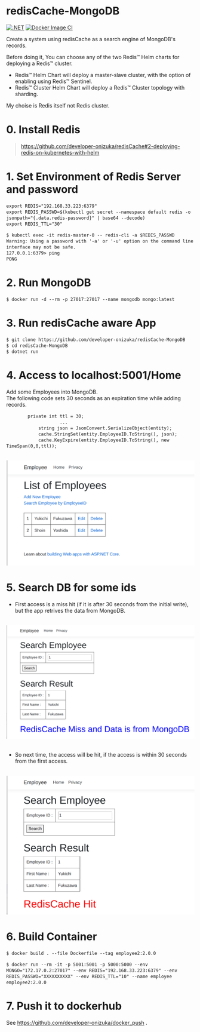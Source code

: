 # redisCache-MongoDB
[![.NET](https://github.com/developer-onizuka/redisCache-MongoDB/workflows/.NET/badge.svg)](https://github.com/developer-onizuka/redisCache-MongoDB/actions/workflows/dotnet.yml)
[![Docker Image CI](https://github.com/developer-onizuka/redisCache-MongoDB/workflows/Docker%20Image%20CI/badge.svg)](https://github.com/developer-onizuka/redisCache-MongoDB/actions/workflows/docker-image.yml)

Create a system using redisCache as a search engine of MongoDB's records.


Before doing it, You can choose any of the two Redis™ Helm charts for deploying a Redis™ cluster.

- Redis™ Helm Chart will deploy a master-slave cluster, with the option of enabling using Redis™ Sentinel.<br>
- Redis™ Cluster Helm Chart will deploy a Redis™ Cluster topology with sharding.

My choise is Redis itself not Redis cluster.


# 0. Install Redis
> https://github.com/developer-onizuka/redisCache#2-deploying-redis-on-kubernetes-with-helm


# 1. Set Environment of Redis Server and password
```
export REDIS="192.168.33.223:6379"
export REDIS_PASSWD=$(kubectl get secret --namespace default redis -o jsonpath="{.data.redis-password}" | base64 --decode)
export REDIS_TTL="30"
```
```
$ kubectl exec -it redis-master-0 -- redis-cli -a $REDIS_PASSWD
Warning: Using a password with '-a' or '-u' option on the command line interface may not be safe.
127.0.0.1:6379> ping
PONG
```

# 2. Run MongoDB
```
$ docker run -d --rm -p 27017:27017 --name mongodb mongo:latest
```

# 3. Run redisCache aware App
```
$ git clone https://github.com/developer-onizuka/redisCache-MongoDB
$ cd redisCache-MongoDB
$ dotnet run
```

# 4. Access to localhost:5001/Home
Add some Employees into MongoDB.<br>
The following code sets 30 seconds as an expiration time while adding records.
```
		private int ttl = 30;
                    ...
			string json = JsonConvert.SerializeObject(entity);
			cache.StringSet(entity.EmployeeID.ToString(), json);
			cache.KeyExpire(entity.EmployeeID.ToString(), new TimeSpan(0,0,ttl));
```
<br>
<img src="https://github.com/developer-onizuka/redisCache-MongoDB/blob/main/redisCache-MongoDB1.png" width="520"> <br>

# 5. Search DB for some ids
- First access is a miss hit (if it is after 30 seconds from the initial write), but the app retrives the data from MongoDB. 
<br>
<img src="https://github.com/developer-onizuka/redisCache-MongoDB/blob/main/redisCache-MongoDB2.png" width="640"> <br>
<br>

- So next time, the access will be hit, if the access is within 30 seconds from the first access.
<br>
<img src="https://github.com/developer-onizuka/redisCache-MongoDB/blob/main/redisCache-MongoDB3.png" width="505"> <br>


# 6. Build Container
```
$ docker build . --file Dockerfile --tag employee2:2.0.0
```
```
$ docker run --rm -it -p 5001:5001 -p 5000:5000 --env MONGO="172.17.0.2:27017" --env REDIS="192.168.33.223:6379" --env REDIS_PASSWD="XXXXXXXXXX" --env REDIS_TTL="10" --name employee employee2:2.0.0
```

# 7. Push it to dockerhub
See https://github.com/developer-onizuka/docker_push .

